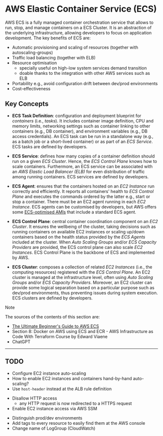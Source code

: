 # AWS Elastic Container Service (ECS)

AWS ECS is a fully managed container orchestration service that allows to run, stop, and manage containers on a ECS Cluster. It is an abstraction of the underlying infrastructure, allowing developers to focus on application development. The key benefits of ECS are:

- Automatic provisioning and scaling of resources (together with autoscaling-groups)
- Traffic load balancing (together with ELB)
- Resource optimisation
  - specially useful on high-low system services demand transition
  - doable thanks to the integration with other AWS services such as ELB
- Portability e.g., avoid configuration drift between dev/prod environments
- Cost-effectiveness

## Key Concepts

- **ECS Task Definition**: configuration and deployment blueprint for _containers_ (i.e., _tasks_). It includes container image definition, CPU and memory limits, networking settings such as container linking to other containers (e.g., DB container), and environment variables (e.g., DB access credentials). An ECS task can be run in a standalone way (e.g., as a batch job or a short-lived container) or as part of an _ECS Service_. ECS tasks are defined by developers.

- **ECS Service**: defines how many copies of a container definition should run on a given _ECS Cluster_. Hence, the _ECS Control Plane_ knows how to scale containers. Furthermore, an ECS service can be associated with an _AWS Elastic Load Balancer (ELB)_ for even distribution of traffic among running containers. ECS services are defined by developers.

- **ECS Agent**: ensures that the containers hosted on an _EC2 Instance_ run correctly and efficiently. It reports all containers' health to _ECS Control Plane_ and executes the commands ordered by the latter e.g., start or stop a container. There must be an EC2 agent running in each _EC2 Instance_. ECS agents can be customised by developers, but AWS offers some [ECS-optimised AMIs](http://docs.aws.amazon.com/AmazonECS/latest/developerguide/ecs-optimized_AMI.html) that include a standard ECS agent.

- **ECS Control Plane**: central container coordination component on an _EC2 Cluster_. It ensures the wellbeing of the cluster, taking decisions such as running containers on available EC2 instances or scaling up/down containers based on the health status provided by the _ECS Agents_ included at the cluster. When _Auto Scaling Groups_ and/or _ECS Capacity Providers_ are provided, the ECS control plane can also scale _EC2 Instances_. ECS Control Plane is the backbone of ECS and implemented by AWS.

- **ECS Cluster**: composes a collection of related _EC2 Instances_ (i.e., the computing resources) registered with the _ECS Control Plane_. An EC2 cluster is managed at the infrastructure level, often using _Auto Scaling Groups_ and/or _ECS Capacity Providers_. Moreover, an EC2 cluster can provide some logical separation based on a particular purpose such as dev/prod environments, thus preventing issues during system execution. ECS clusters are defined by developers.

> [!NOTE]
> The sources of the contents of this section are:
>
> - [The Ultimate Beginner's Guide to AWS ECS](https://blog.awsfundamentals.com/aws-ecs-beginner-guide)
> - Section 8: Docker on AWS using ECS and ECR - AWS Infrastructure as Code With Terraform Course by Edward Viaene
> - ChatGPT

---

## TODO
- Configure EC2 instance auto-scaling
- How to enable EC2 instances and containers hand-by-hand auto-scaling?
- Use `host-header` instead at the ALB rule definition
+ Disallow HTTP access
  - any HTTP request is now redirected to a HTTPS request
+ Enable EC2 instance access via AWS SSM 
- Distinguish prod/dev environments
- Add tags to every resource to easily find them at the AWS console
- Change name of LogGroup (CloudWatch)